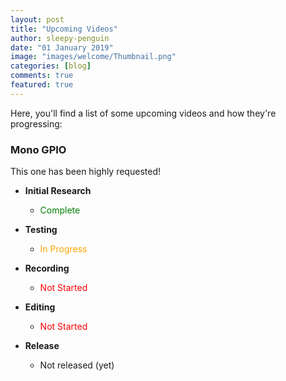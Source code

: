 ```yaml
---
layout: post
title: "Upcoming Videos"
author: sleepy-penguin
date: "01 January 2019"
image: "images/welcome/Thumbnail.png"
categories: [blog]
comments: true
featured: true
---
```


Here, you'll find a list of some upcoming videos and how they're progressing:

### Mono GPIO

This one has been highly requested!

* **Initial Research**
  * <span style="color: green">Complete</span>
  
* **Testing**
  * <span style="color: orange">In Progress</span>
  
* **Recording**
  * <span style="color: red">Not Started</span>
  
* **Editing**
  * <span style="color: red">Not Started</span>

* **Release**
  * Not released (yet)